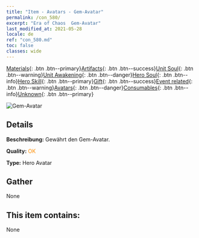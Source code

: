 ```yaml
---
title: "Item - Avatars - Gem-Avatar"
permalink: /con_580/
excerpt: "Era of Chaos  Gem-Avatar"
last_modified_at: 2021-05-28
locale: de
ref: "con_580.md"
toc: false
classes: wide
---
```

 [Materials](/ItemsDE/){: .btn .btn--primary}[Artifacts](/ItemsDE/Artifacts/){: .btn .btn--success}[Unit Soul](/ItemsDE/UnitSoul/){: .btn .btn--warning}[Unit Awakening](/ItemsDE/UnitAwakening/){: .btn .btn--danger}[Hero Soul](/ItemsDE/HeroSoul/){: .btn .btn--info}[Hero Skill](/ItemsDE/HeroSkill/){: .btn .btn--primary}[Gift](/ItemsDE/Gift/){: .btn .btn--success}[Event related](/ItemsDE/Events/){: .btn .btn--warning}[Avatars](/ItemsDE/Avatars/){: .btn .btn--danger}[Consumables](/ItemsDE/Consumables/){: .btn .btn--info}[Unknown](/ItemsDE/Unknown/){: .btn .btn--primary}

 ![Gem-Avatar](/images/h/h_Gem1.jpg)

## Details
 **Beschreibung:** Gewährt den Gem-Avatar.

 **Quality:** <span style="color: #FF8C00">OK</span>

 **Type:** Hero Avatar

## Gather

  None

## This item contains:

  None

